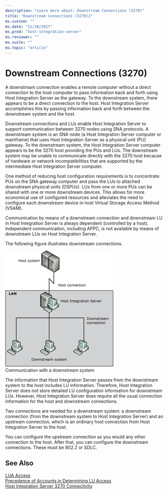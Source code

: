 ```yaml
---
description: "Learn more about: Downstream Connections (3270)"
title: "Downstream Connections (3270)2"
ms.custom: ""
ms.date: "11/30/2017"
ms.prod: "host-integration-server"
ms.reviewer: ""
ms.suite: ""
ms.topic: "article"
---
```

# Downstream Connections (3270)
A downstream connection enables a remote computer without a direct connection to the host computer to pass information back and forth using Host Integration Server as the gateway. To the downstream system, there appears to be a direct connection to the host. Host Integration Server accomplishes this by passing information back and forth between the downstream system and the host.  
  
 Downstream connections and LUs enable Host Integration Server to support communication between 3270 nodes using SNA protocols. A downstream system is an SNA node (a Host Integration Server computer or mainframe) that uses Host Integration Server as a physical unit (PU) gateway. To the downstream system, the Host Integration Server computer appears to be the 3270 host providing the PUs and LUs. The downstream system may be unable to communicate directly with the 3270 host because of hardware or network incompatibilities that are supported by the intermediate Host Integration Server computer.  
  
 One method of reducing host configuration requirements is to concentrate PUs on the SNA gateway computer and pass the LUs to attached downstream physical units (DSPUs). LUs from one or more PUs can be shared with one or more downstream devices. This allows for more economical use of configured resources and alleviates the need to configure each downstream device in host Virtual Storage Access Method (VSAM).  
  
 Communication by means of a downstream connection and downstream LU in Host Integration Server is always dependent (controlled by a host). Independent communication, including APPC, is not available by means of downstream LUs on Host Integration Server.  
  
 The following figure illustrates downstream connections.  
  
 ![Image that shows communication with a downstream system.](../core/media/srvc04.gif "srvc04")  
Communication with a downstream system  
  
 The information that Host Integration Server passes from the downstream system to the host includes LU information. Therefore, Host Integration Server does not store detailed LU configuration information for downstream LUs. However, Host Integration Server does require all the usual connection information for the host and downstream connections.  
  
 Two connections are needed for a downstream system: a downstream connection (from the downstream system to Host Integration Server) and an upstream connection, which is an ordinary host connection from Host Integration Server to the host.  
  
 You can configure the upstream connection as you would any other connection to the host. After that, you can configure the downstream connections. These must be 802.2 or SDLC.  
  
## See Also  
 [LUA Access](../core/lua-access2.md)   
 [Precedence of Accounts in Determining LU Access](../core/precedence-of-accounts-in-determining-lu-access1.md)   
 [Host Integration Server 3270 Connectivity](../core/host-integration-server-3270-connectivity2.md)
